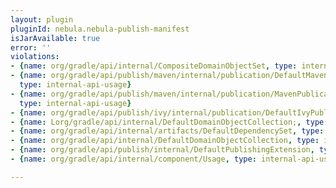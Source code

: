 ```yaml
---
layout: plugin
pluginId: nebula.nebula-publish-manifest
isJarAvailable: true
error: ''
violations:
- {name: org/gradle/api/internal/CompositeDomainObjectSet, type: internal-api-usage}
- {name: org/gradle/api/publish/maven/internal/publication/DefaultMavenPublication,
  type: internal-api-usage}
- {name: org/gradle/api/publish/maven/internal/publication/MavenPublicationInternal,
  type: internal-api-usage}
- {name: org/gradle/api/publish/ivy/internal/publication/DefaultIvyPublication, type: internal-api-usage}
- {name: Lorg/gradle/api/internal/DefaultDomainObjectCollection;, type: internal-api-usage}
- {name: org/gradle/api/internal/artifacts/DefaultDependencySet, type: internal-api-usage}
- {name: org/gradle/api/internal/DefaultDomainObjectCollection, type: internal-api-usage}
- {name: org/gradle/api/publish/internal/DefaultPublishingExtension, type: internal-api-usage}
- {name: org/gradle/api/internal/component/Usage, type: internal-api-usage}

---
```

